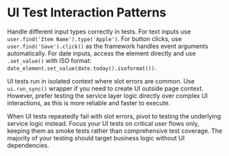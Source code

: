 # UI Test Interaction Patterns

Handle different input types correctly in tests. For text inputs use `user.find('Item Name').type('Apple')`. For button clicks, use `user.find('Save').click()` as the framework handles event arguments automatically. For date inputs, access the element directly and use `.set_value()` with ISO format: `date_element.set_value(date.today().isoformat())`.

UI tests run in isolated context where slot errors are common. Use `ui.run_sync()` wrapper if you need to create UI outside page context. However, prefer testing the service layer logic directly over complex UI interactions, as this is more reliable and faster to execute.

When UI tests repeatedly fail with slot errors, pivot to testing the underlying service logic instead. Focus your UI tests on critical user flows only, keeping them as smoke tests rather than comprehensive test coverage. The majority of your testing should target business logic without UI dependencies.
